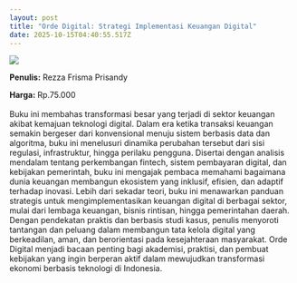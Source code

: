 ```yaml
---
layout: post
title: "Orde Digital: Strategi Implementasi Keuangan Digital"
date: 2025-10-15T04:40:55.517Z
---
```

![](/images/uploads/isbn-orde-digital-strategi-implementasi-keuangan-digital.jpg)

**P﻿enulis:** Rezza Frisma Prisandy

**Harga:** Rp.75.000\
\
Buku ini membahas transformasi besar yang terjadi di sektor keuangan akibat kemajuan teknologi digital. Dalam era ketika transaksi keuangan semakin bergeser dari konvensional menuju sistem berbasis data dan algoritma, buku ini menelusuri dinamika perubahan tersebut dari sisi regulasi, infrastruktur, hingga perilaku pengguna. Disertai dengan analisis mendalam tentang perkembangan fintech, sistem pembayaran digital, dan kebijakan pemerintah, buku ini mengajak pembaca memahami bagaimana dunia keuangan membangun ekosistem yang inklusif, efisien, dan adaptif terhadap inovasi. Lebih dari sekadar teori, buku ini menawarkan panduan strategis untuk mengimplementasikan keuangan digital di berbagai sektor, mulai dari lembaga keuangan, bisnis rintisan, hingga pemerintahan daerah. Dengan pendekatan praktis dan berbasis studi kasus, penulis menyoroti tantangan dan peluang dalam membangun tata kelola digital yang berkeadilan, aman, dan berorientasi pada kesejahteraan masyarakat. Orde Digital menjadi bacaan penting bagi akademisi, praktisi, dan pembuat kebijakan yang ingin berperan aktif dalam mewujudkan transformasi ekonomi berbasis teknologi di Indonesia.